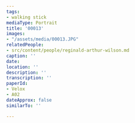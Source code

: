 ```yaml
---
tags:
- walking stick
mediaType: Portrait
title: '00013'
images:
- "/assets/media/00013.JPG"
relatedPeople:
- src/content/people/reginald-arthur-wilson.md
caption: ''
date: 
location: ''
description: ''
transcription: ''
paperId:
- Velox
- A02
dateApprox: false
similarTo: ''

---
```

